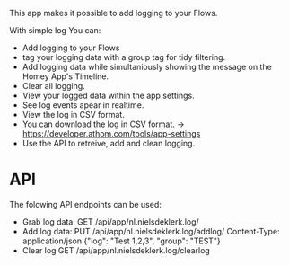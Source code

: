 This app makes it possible to add logging to your Flows.

With simple log You can:

- Add logging to your Flows
- tag your logging data with a group tag for tidy filtering.
- Add logging data while simultaniously showing the message on the Homey App's Timeline.
- Clear all logging.
- View your logged data within the app settings.
- See log events apear in realtime.
- View the log in CSV format.
- You can download the log in CSV format. -> https://developer.athom.com/tools/app-settings
- Use the API to retreive, add and clean logging.

# API

The folowing API endpoints can be used:

- Grab log data:
  GET /api/app/nl.nielsdeklerk.log/
- Add log data:
  PUT /api/app/nl.nielsdeklerk.log/addlog/
  Content-Type: application/json
  {"log": "Test 1,2,3", "group": "TEST"}
- Clear log
  GET /api/app/nl.nielsdeklerk.log/clearlog
